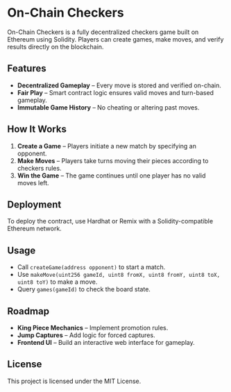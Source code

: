 # On-Chain Checkers

On-Chain Checkers is a fully decentralized checkers game built on Ethereum using Solidity. Players can create games, make moves, and verify results directly on the blockchain.

## Features
- **Decentralized Gameplay** – Every move is stored and verified on-chain.
- **Fair Play** – Smart contract logic ensures valid moves and turn-based gameplay.
- **Immutable Game History** – No cheating or altering past moves.

## How It Works 
1. **Create a Game** – Players initiate a new match by specifying an opponent.
2. **Make Moves** – Players take turns moving their pieces according to checkers rules. 
3. **Win the Game** – The game continues until one player has no valid moves left.
 
## Deployment 
To deploy the contract, use Hardhat or Remix with a Solidity-compatible Ethereum network.

## Usage
- Call `createGame(address opponent)` to start a match. 
- Use `makeMove(uint256 gameId, uint8 fromX, uint8 fromY, uint8 toX, uint8 toY)` to make a move.
- Query `games(gameId)` to check the board state.

## Roadmap
- **King Piece Mechanics** – Implement promotion rules.
- **Jump Captures** – Add logic for forced captures.
- **Frontend UI** – Build an interactive web interface for gameplay.

## License
This project is licensed under the MIT License.

